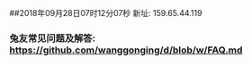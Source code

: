 ##2018年09月28日07时12分07秒 新址: 159.65.44.119
### 兔友常见问题及解答: https://github.com/wanggonging/d/blob/w/FAQ.md
